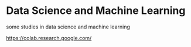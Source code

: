 # Data Science and Machine Learning
some studies in data science and machine learning

https://colab.research.google.com/

